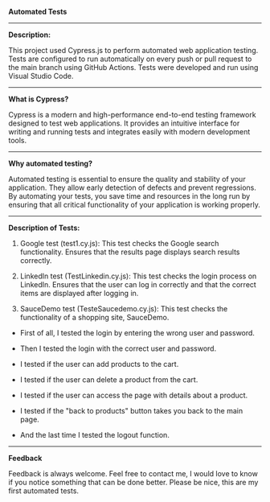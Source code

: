 **Automated Tests**

-------------
**Description:**

This project used Cypress.js to perform automated web application testing. Tests are configured to run automatically on every push or pull request to the main branch using GitHub Actions. Tests were developed and run using Visual Studio Code.

-------------
**What is Cypress?**

Cypress is a modern and high-performance end-to-end testing framework designed to test web applications. It provides an intuitive interface for writing and running tests and integrates easily with modern development tools.

-------------
**Why automated testing?**

Automated testing is essential to ensure the quality and stability of your application. They allow early detection of defects and prevent regressions. By automating your tests, you save time and resources in the long run by ensuring that all critical functionality of your application is working properly.

-------------
**Description of Tests:**

1. Google test (test1.cy.js):
This test checks the Google search functionality. Ensures that the results page displays search results correctly.

2. LinkedIn test (TestLinkedin.cy.js):
This test checks the login process on LinkedIn. Ensures that the user can log in correctly and that the correct items are displayed after logging in.

3. SauceDemo test (TesteSaucedemo.cy.js):
This test checks the functionality of a shopping site, SauceDemo.

+ First of all, I tested the login by entering the wrong user and password.

+ Then I tested the login with the correct user and password.

+ I tested if the user can add products to the cart.

+ I tested if the user can delete a product from the cart.

+ I tested if the user can access the page with details about a product.

+ I tested if the "back to products" button takes you back to the main page.

+ And the last time I tested the logout function.

------------
**Feedback**

Feedback is always welcome. Feel free to contact me, I would love to know if you notice something that can be done better. Please be nice, this are my first automated tests. 

